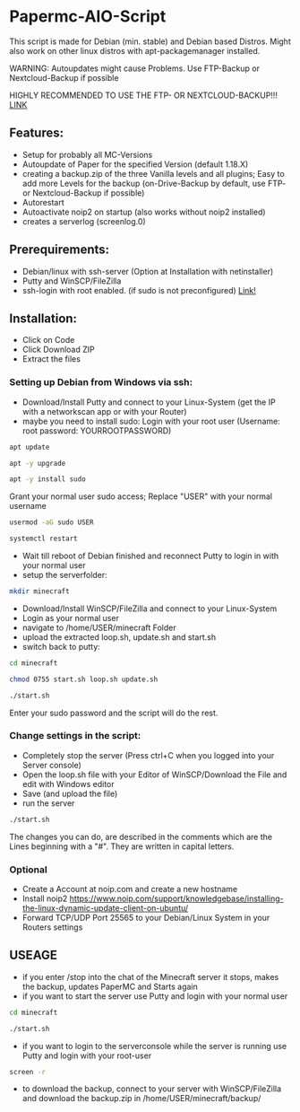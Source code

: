 # Papermc-AIO-Script
This script is made for Debian (min. stable) and Debian based Distros. Might also work on other linux distros with apt-packagemanager installed.

WARNING: Autoupdates might cause Problems. Use FTP-Backup or Nextcloud-Backup if possible

HIGHLY RECOMMENDED TO USE THE FTP- OR NEXTCLOUD-BACKUP!!!
[LINK](https://github.com/metzger100/Papermc-AIO-Script#change-settings-in-the-script)

## Features:
- Setup for probably all MC-Versions
- Autoupdate of Paper for the specified Version (default 1.18.X)
- creating a backup.zip of the three Vanilla levels and all plugins; Easy to add more Levels for the backup (on-Drive-Backup by default, use FTP- or Nextcloud-Backup if possible)
- Autorestart
- Autoactivate noip2 on startup (also works without noip2 installed)
- creates a serverlog (screenlog.0)

## Prerequirements:
- Debian/linux with ssh-server (Option at Installation with netinstaller)
- Putty and WinSCP/FileZilla
- ssh-login with root enabled. (if sudo is not preconfigured) [Link!](https://linuxconfig.org/enable-ssh-root-login-on-debian-linux-server)

## Installation:
- Click on Code
- Click Download ZIP
- Extract the files

### Setting up Debian from Windows via ssh:
- Download/Install Putty and connect to your Linux-System (get the IP with a networkscan app or with your Router)
- maybe you need to install sudo:
Login with your root user (Username: root password: YOURROOTPASSWORD)
```bash
apt update
```
```bash
apt -y upgrade
```
```bash
apt -y install sudo
```
Grant your normal user sudo access; Replace "USER" with your normal username
```bash
usermod -aG sudo USER
```
```bash
systemctl restart
```
- Wait till reboot of Debian finished and reconnect Putty to login in with your normal user
- setup the serverfolder:
```bash
mkdir minecraft
```
- Download/Install WinSCP/FileZilla and connect to your Linux-System
- Login as your normal user
- navigate to /home/USER/minecraft Folder
- upload the extracted loop.sh, update.sh and start.sh
- switch back to putty:
```bash
cd minecraft
```
```bash
chmod 0755 start.sh loop.sh update.sh
```
```bash
./start.sh
```
Enter your sudo password and the script will do the rest. 
### Change settings in the script:
- Completely stop the server (Press ctrl+C when you logged into your Server console)
- Open the loop.sh file with your Editor of WinSCP/Download the File and edit with Windows editor
- Save (and upload the file)
- run the server
```bash
./start.sh
```
The changes you can do, are described in the comments which are the Lines beginning with a "#". They are written in capital letters.

### Optional
- Create a Account at noip.com and create a new hostname
- Install noip2 https://www.noip.com/support/knowledgebase/installing-the-linux-dynamic-update-client-on-ubuntu/
- Forward TCP/UDP Port 25565 to your Debian/Linux System in your Routers settings

## USEAGE
- if you enter /stop into the chat of the Minecraft server it stops, makes the backup, updates PaperMC and Starts again
- if you want to start the server use Putty and login with your normal user
```bash
cd minecraft
```
```bash
./start.sh
```
- if you want to login to the serverconsole while the server is running use Putty and login with your root-user
```bash
screen -r
```
- to download the backup, connect to your server with WinSCP/FileZilla and download the backup.zip in /home/USER/minecraft/backup/
